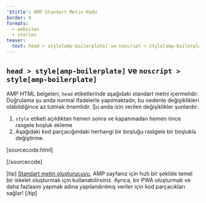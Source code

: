 ```yaml
---
'$title': AMP Standart Metin Kodu
$order: 9
formats:
  - websites
  - stories
teaser:
  text: head > style[amp-boilerplate] ve noscript > style[amp-boilerplate]
---
```


<!--
This file is imported from https://github.com/ampproject/amphtml/blob/master/spec/amp-boilerplate.md.
Please do not change this file.
If you have found a bug or an issue please
have a look and request a pull request there.
-->

<!---
Copyright 2015 The AMP HTML Authors. All Rights Reserved.

Licensed under the Apache License, Version 2.0 (the "License");
you may not use this file except in compliance with the License.
You may obtain a copy of the License at

      http://www.apache.org/licenses/LICENSE-2.0

Unless required by applicable law or agreed to in writing, software
distributed under the License is distributed on an "AS-IS" BASIS,
WITHOUT WARRANTIES OR CONDITIONS OF ANY KIND, either express or implied.
See the License for the specific language governing permissions and
limitations under the License.
-->

## `head > style[amp-boilerplate]` ve `noscript > style[amp-boilerplate]` <a name="head--styleamp-boilerplate-and-noscript--styleamp-boilerplate"></a>

AMP HTML belgeleri, `head` etiketlerinde aşağıdaki standart metni içermelidir. Doğrulama şu anda normal ifadelerle yapılmaktadır, bu nedenle değişiklikleri olabildiğince az tutmak önemlidir. Şu anda izin verilen değişiklikler şunlardır:

1. `style` etiketi açıldıktan hemen sonra ve kapanmadan hemen önce rasgele boşluk ekleme
2. Aşağıdaki kod parçacığındaki herhangi bir boşluğu rastgele bir boşlukla değiştirme.

<!-- prettier-ignore-start -->

[sourcecode:html]
<style amp-boilerplate>body{-webkit-animation:-amp-start 8s steps(1,end) 0s 1 normal both;-moz-animation:-amp-start 8s steps(1,end) 0s 1 normal both;-ms-animation:-amp-start 8s steps(1,end) 0s 1 normal both;animation:-amp-start 8s steps(1,end) 0s 1 normal both}@-webkit-keyframes -amp-start{from{visibility:hidden}to{visibility:visible}}@-moz-keyframes -amp-start{from{visibility:hidden}to{visibility:visible}}@-ms-keyframes -amp-start{from{visibility:hidden}to{visibility:visible}}@-o-keyframes -amp-start{from{visibility:hidden}to{visibility:visible}}@keyframes -amp-start{from{visibility:hidden}to{visibility:visible}}</style><noscript><style amp-boilerplate>body{-webkit-animation:none;-moz-animation:none;-ms-animation:none;animation:none}</style></noscript>
[/sourcecode]

<!-- prettier-ignore-end -->

[tip] [Standart metin oluşturucuyu](https://amp.dev/boilerplate), AMP sayfanız için hızlı bir şekilde temel bir iskelet oluşturmak için kullanabilirsiniz. Ayrıca, bir PWA oluşturmak ve daha fazlasını yapmak adına yapılandırılmış veriler için kod parçacıkları sağlar! [/tip]
